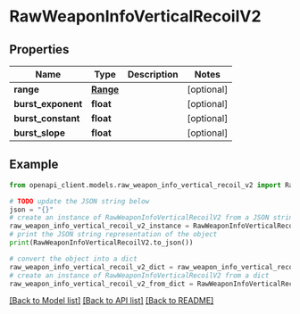 # RawWeaponInfoVerticalRecoilV2


## Properties

Name | Type | Description | Notes
------------ | ------------- | ------------- | -------------
**range** | [**Range**](Range.md) |  | [optional] 
**burst_exponent** | **float** |  | [optional] 
**burst_constant** | **float** |  | [optional] 
**burst_slope** | **float** |  | [optional] 

## Example

```python
from openapi_client.models.raw_weapon_info_vertical_recoil_v2 import RawWeaponInfoVerticalRecoilV2

# TODO update the JSON string below
json = "{}"
# create an instance of RawWeaponInfoVerticalRecoilV2 from a JSON string
raw_weapon_info_vertical_recoil_v2_instance = RawWeaponInfoVerticalRecoilV2.from_json(json)
# print the JSON string representation of the object
print(RawWeaponInfoVerticalRecoilV2.to_json())

# convert the object into a dict
raw_weapon_info_vertical_recoil_v2_dict = raw_weapon_info_vertical_recoil_v2_instance.to_dict()
# create an instance of RawWeaponInfoVerticalRecoilV2 from a dict
raw_weapon_info_vertical_recoil_v2_from_dict = RawWeaponInfoVerticalRecoilV2.from_dict(raw_weapon_info_vertical_recoil_v2_dict)
```
[[Back to Model list]](../README.md#documentation-for-models) [[Back to API list]](../README.md#documentation-for-api-endpoints) [[Back to README]](../README.md)


